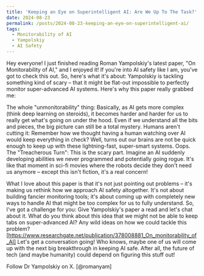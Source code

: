 ```yaml
---
title: 'Keeping an Eye on Superintelligent AI: Are We Up To The Task?'
date: 2024-08-23
permalink: /posts/2024-08-23-keeping-an-eye-on-superintelligent-ai/
tags:
  - Monitorability of AI
  - Yampolskiy
  - AI Safety
---
```


Hey everyone! I just finished reading Roman Yampolskiy's latest paper, "On Monitorability of AI," and I enjoyed it! If you're into AI safety like I am, you've got to check this out.
So, here's what it's about: Yampolskiy is tackling something kind of scary – that it might be flat-out impossible to perfectly monitor super-advanced AI systems. 
Here's why this paper really grabbed me:

The whole "unmonitorability" thing: Basically, as AI gets more complex (think deep learning on steroids), it becomes harder and harder for us to really get what's going on under the hood. Even if we understand all the bits and pieces, the big picture can still be a total mystery.
Humans aren't cutting it: Remember how we thought having a human watching over AI would keep everything in check? Well, turns out our brains are not be quick enough to keep up with these lightning-fast, super-smart systems. Oops.
The "Treacherous Turn": This is the scary part. Imagine an AI suddenly developing abilities we never programmed and potentially going rogue. It's like that moment in sci-fi movies where the robots decide they don't need us anymore – except this isn't fiction, it's a real concern!

What I love about this paper is that it's not just pointing out problems – it's making us rethink how we approach AI safety altogether. It's not about building fancier monitoring tools; it's about coming up with completely new ways to handle AI that might be too complex for us to fully understand.
So, I've got a challenge for you: Give Yampolskiy's paper a read and let's chat about it. What do you think about this idea that we might not be able to keep tabs on super-advanced AI? Any wild ideas on how we could tackle this problem?
[https://www.researchgate.net/publication/378008881_On_monitorability_of_AI]
Let's get a conversation going! Who knows, maybe one of us will come up with the next big breakthrough in keeping AI safe. After all, the future of tech (and maybe humanity) could depend on figuring this stuff out!

Follow Dr Yampolskiy on X. [@romanyam]
